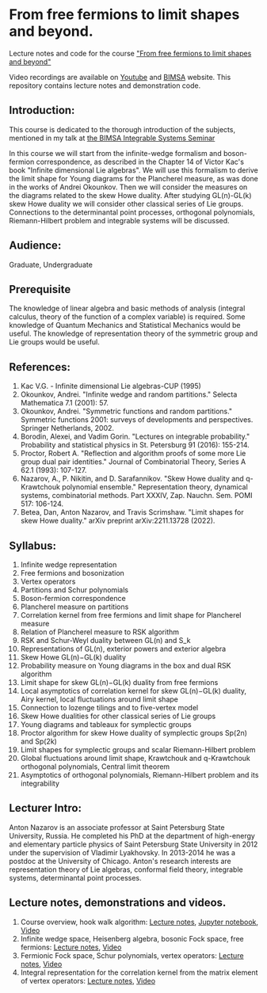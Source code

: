 # From free fermions to limit shapes and beyond.
Lecture notes and code for the course ["From free fermions to limit shapes and beyond"](https://bimsa.net/activity/freefermionslimitshapes/)

Video recordings are available on [Youtube](https://www.youtube.com/playlist?list=PLPPPBj3dto2yTNnA5wTMn1TQTCG2bz8aU) and [BIMSA](https://www.bimsa.cn/newsinfo/838135.html) website. This repository contains lecture notes and demonstration code. 

## Introduction:

This course is dedicated to the thorough introduction of the subjects,
mentioned in my talk at [the BIMSA Integrable Systems Seminar](https://researchseminars.org/talk/BIMSA-ISS/1/)

In this course we will start from the infinite-wedge formalism and
boson-fermion correspondence, as described in the Chapter 14 of Victor
Kac's book "Infinite dimensional Lie algebras". We will use this
formalism to derive the limit shape for Young diagrams for the
Plancherel measure, as was done in the works of Andrei Okounkov. Then we
will consider the measures on the diagrams related to the skew Howe
duality. After studying GL(n)-GL(k) skew Howe duality we will consider
other classical series of Lie groups. Connections to the determinantal
point processes, orthogonal polynomials, Riemann-Hilbert problem and
integrable systems will be discussed.

## Audience:
  Graduate, Undergraduate

## Prerequisite

The knowledge of linear algebra and basic methods of analysis (integral
calculus, theory of the function of a complex variable) is required.
Some knowledge of Quantum Mechanics and Statistical Mechanics would be
useful. The knowledge of representation theory of the symmetric group
and Lie groups would be useful. 

## References:
1. Kac V.G. - Infinite dimensional Lie algebras-CUP (1995)
2. Okounkov, Andrei. "Infinite wedge and random partitions." Selecta
Mathematica 7.1 (2001): 57.
3. Okounkov, Andrei. "Symmetric functions and random partitions."
Symmetric functions 2001: surveys of developments and perspectives.
Springer Netherlands, 2002.
4. Borodin, Alexei, and Vadim Gorin. "Lectures on integrable
probability." Probability and statistical physics in St. Petersburg 91
(2016): 155-214.
5. Proctor, Robert A. "Reflection and algorithm proofs of some more Lie
group dual pair identities." Journal of Combinatorial Theory, Series A
62.1 (1993): 107-127.
6. Nazarov, A., P. Nikitin, and D. Sarafannikov. "Skew Howe duality and
q-Krawtchouk polynomial ensemble." Representation theory, dynamical
systems, combinatorial methods. Part XXXIV, Zap. Nauchn. Sem. POMI 517:
106-124.
7. Betea, Dan, Anton Nazarov, and Travis Scrimshaw. "Limit shapes for
skew Howe duality." arXiv preprint arXiv:2211.13728 (2022). 

## Syllabus:

1. Infinite wedge representation
2. Free fermions and bosonization
3. Vertex operators
4. Partitions and Schur polynomials
5. Boson-fermion correspondence
6. Plancherel measure on partitions
7. Correlation kernel from free fermions and limit shape for Plancherel measure
8. Relation of Plancherel measure to RSK algorithm
9. RSK and Schur-Weyl duality between GL(n) and S_k
10. Representations of GL(n), exterior powers and exterior algebra
11. Skew Howe GL(n)−GL(k) duality
12. Probability measure on Young diagrams in the box and dual RSK algorithm
13. Limit shape for skew GL(n)−GL(k) duality from free fermions
14. Local asymptotics of correlation kernel for skew GL(n)−GL(k) duality, Airy kernel, local fluctuations around limit shape
15. Connection to lozenge tilings and to five-vertex model
16. Skew Howe dualities for other classical series of Lie groups
17. Young diagrams and tableaux for symplectic groups
18. Proctor algorithm for skew Howe duality of symplectic groups Sp(2n) and Sp(2k)
19. Limit shapes for symplectic groups and scalar Riemann-Hilbert problem
20. Global fluctuations around limit shape, Krawtchouk and q-Krawtchouk orthogonal polynomials, Central limit theorem
21. Asymptotics of orthogonal polynomials, Riemann-Hilbert problem and its integrability


## Lecturer Intro:
Anton Nazarov is an associate professor at Saint Petersburg State
University, Russia. He completed his PhD at the department of high-energy and
elementary particle physics of Saint Petersburg State University in
2012 under the supervision of Vladimir Lyakhovsky. In 2013-2014 he was a
postdoc at the University of Chicago. Anton's research interests are
representation theory of Lie algebras, conformal field theory,
integrable systems, determinantal point processes. 

## Lecture notes, demonstrations and videos. 

1. Course overview, hook walk algorithm: [Lecture notes](Lecture1.pdf), [Jupyter notebook](Lecture1.ipynb), [Video](https://youtu.be/CQsAI9FybfA)
2. Infinite wedge space, Heisenberg algebra, bosonic Fock space, free fermions: [Lecture notes](Lecture2-2023-05-19-Note-07-21.pdf), [Video](https://youtu.be/vfInsBqF_Bo)
3. Fermionic Fock space, Schur polynomials, vertex operators: [Lecture notes](Lecture3-2023-05-26-Note-07-22.pdf), [Video](https://youtu.be/fpIU_quseSI)
4. Integral representation for the correlation kernel from the matrix element of vertex operators: [Lecture notes](Lecture4-2023-05-31-Note-07-14.pdf), [Video](https://youtu.be/gCbiRpwj9JU)
